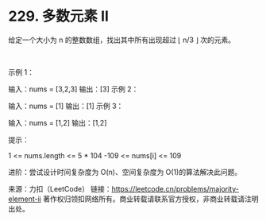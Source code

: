 # 229. 多数元素 II

给定一个大小为 n 的整数数组，找出其中所有出现超过 ⌊ n/3 ⌋ 次的元素。

 

示例 1：

输入：nums = [3,2,3]
输出：[3]
示例 2：

输入：nums = [1]
输出：[1]
示例 3：

输入：nums = [1,2]
输出：[1,2]
 

提示：

1 <= nums.length <= 5 * 104
-109 <= nums[i] <= 109
 

进阶：尝试设计时间复杂度为 O(n)、空间复杂度为 O(1)的算法解决此问题。

来源：力扣（LeetCode）
链接：https://leetcode.cn/problems/majority-element-ii
著作权归领扣网络所有。商业转载请联系官方授权，非商业转载请注明出处。